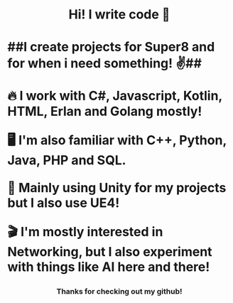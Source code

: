 <h1 align = "center"> Hi! I write code 👋 <h1>
  
##I create projects for Super8 and for when i need something! ✌️##

🔥 I work with C#, Javascript, Kotlin, HTML, Erlan and Golang mostly!

🖥️ I'm also familiar with C++, Python, Java, PHP and SQL.

📝 Mainly using Unity for my projects but I also use UE4!

🎬 I'm mostly interested in Networking, but I also experiment with things like AI here and there!

<h3 align="center">Thanks for checking out my github!</h3>

<!--
**ayysydney/ayysydney** is a ✨ _special_ ✨ repository because its `README.md` (this file) appears on your GitHub profile.

Here are some ideas to get you started:

- 🔭 I’m currently working on ...
- 🌱 I’m currently learning ...
- 👯 I’m looking to collaborate on ...
- 🤔 I’m looking for help with ...
- 💬 Ask me about ...
- 📫 How to reach me: ...
- 😄 Pronouns: ...
- ⚡ Fun fact: ...
-->
